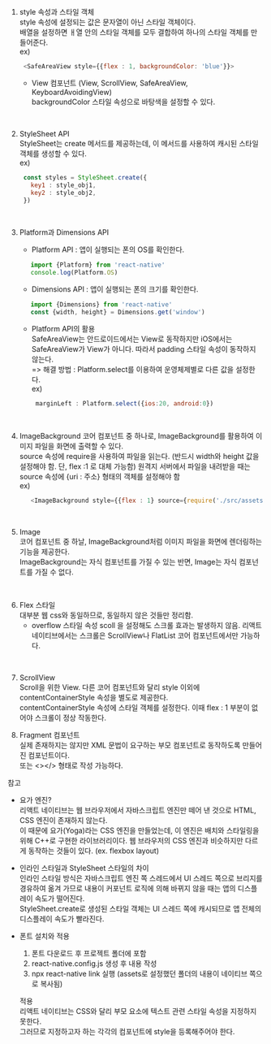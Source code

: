 
1. style 속성과 스타일 객체  
   style 속성에 설정되는 값은 문자열이 아닌 스타일 객체이다.  
   배열을 설정하면 ㅐ열 안의 스타일 객체를 모두 결합하여 하나의 스타일 객체를 만들어준다.  
   ex)
   ```javascript
    <SafeAreaView style={{flex : 1, backgroundColor: 'blue'}}>
   ```
   
   - View 컴포넌트 (View, ScrollView, SafeAreaView, KeyboardAvoidingView)  
     backgroundColor 스타일 속성으로 바탕색을 설정할 수 있다.   
<br/> 

2. StyleSheet API    
   StyleSheet는 create 메서드를 제공하는데, 이 메서드를 사용하여 캐시된 스타일 객체를 생성할 수 있다.    
   ex)   
   ```javascript
    const styles = StyleSheet.create({
      key1 : style_obj1,
      key2 : style_obj2,
    })
   ```  
<br/>    

3. Platform과 Dimensions API  
   - Platform API : 앱이 실행되는 폰의 OS를 확인한다.  
   ```javascript
      import {Platform} from 'react-native'
      console.log(Platform.OS)
   ```
   - Dimensions API : 앱이 실행되는 폰의 크기를 확인한다.  
   ```javascript
      import {Dimensions} from 'react-native'
      const {width, height} = Dimensions.get('window')
   ```
   
   - Platform API의 활용  
     SafeAreaView는 안드로이드에서는 View로 동작하지만 iOS에서는 SafeAreaView가 View가 아니다. 따라서 padding 스타일 속성이 동작하지 않는다.  
     => 해결 방법 : Platform.select를 이용하여 운영체제별로 다른 값을 설정한다.  
     ex) 
     ```javascript
      marginLeft : Platform.select({ios:20, android:0})
     ```
<br/>

4. ImageBackground 
   코어 컴포넌트 중 하나로, ImageBackground를 활용하여 이미지 파일을 화면에 출력할 수 있다.  
   source 속성에 require을 사용하여 파일을 읽는다. (반드시 width와 height 값을 설정해야 함. 단, flex :1 로 대체 가능함) 
   원격지 서버에서 파일을 내려받을 때는 source 속성에 {uri : 주소} 형태의 객체를 설정해야 함  
   ex)
   ```javascript
      <ImageBackground style={{flex : 1} source={require('./src/assets/images/bg.jpg')} />
   ```
<br/>

5. Image  
   코어 컴포넌트 중 하날, ImageBackground처럼 이미지 파일을 화면에 렌더링하는 기능을 제공한다.  
   ImageBackground는 자식 컴포넌트를 가질 수 있는 반면, Image는 자식 컴포넌트를 가질 수 없다.  
<br/>

6. Flex 스타일  
   대부분 웹 css와 동일하므로, 동일하지 않은 것들만 정리함.  
   - overflow 스타일 속성
     scoll 을 설정해도 스크롤 효과는 발생하지 않음. 리액트 네이티브에서는 스크롤은 ScrollView나 FlatList 코어 컴포넌트에서만 가능하다.  
<br/>

7. ScrollView  
   Scroll을 위한 View. 다른 코어 컴포넌트와 달리 style 이외에 contentContainerStyle 속성을 별도로 제공한다.  
   contentContainerStyle 속성에 스타일 객체를 설정한다. 이때 flex : 1 부분이 없어야 스크롤이 정상 작동한다.  
   
8. Fragment 컴포넌트  
   실제 존재하지는 않지만 XML 문법이 요구하는 부모 컴포넌트로 동작하도록 만들어진 컴포넌트이다.  
   <Fragment></Fragment> 또는 <></> 형태로 작성 가능하다.  
   
참고   
- 요가 엔진?   
  리액트 네이티브는 웹 브라우저에서 자바스크립트 엔진만 떼어 낸 것으로 HTML, CSS 엔진이 존재하지 않는다.  
  이 때문에 요가(Yoga)라는 CSS 엔진을 만들었는데, 이 엔진은 배치와 스타일링을 위해 C++로 구현한 라이브러리이다.
  웹 브라우저의 CSS 엔진과 비슷하지만 다르게 동작하는 것들이 있다. (ex. flexbox layout)

- 인라인 스타일과 StyleSheet 스타일의 차이  
  인라인 스타일 방식은 자바스크립트 엔진 쪽 스레드에서 UI 스레드 쪽으로 브리지를 경유하여 옮겨 가므로 내용이 커포넌트 로직에 의해 바뀌지 않을 때는 앱의 디스플레이 속도가 떨어진다.  
  StyleSheet.create로 생성된 스타일 객체는 UI 스레드 쪽에 캐시되므로 앱 전체의 디스플레이 속도가 빨라진다.  

- 폰트 설치와 적용  
  1. 폰트 다운로드 후 프로젝트 폴더에 포함  
  2. react-native.config.js 생성 후 내용 작성  
  3. npx react-native link 실행 (assets로 설정했던 폴더의 내용이 네이티브 쪽으로 복사됨)  

  적용  
  리액트 네이티브는 CSS와 달리 부모 요소에 텍스트 관련 스타일 속성을 지정하지 못한다.  
  그러므로 지정하고자 하는 각각의 컴포넌트에 style을 등록해주어야 한다.
